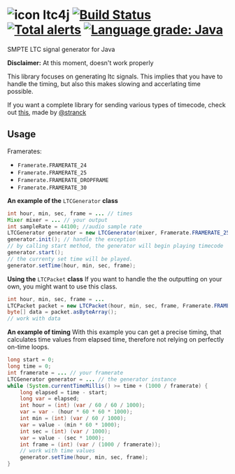 # ![icon](https://mrexplode.github.io/resources/ltc4j/icon32.png) ltc4j [![Build Status](https://travis-ci.org/MrExplode/ltc4j.svg?branch=master)](https://travis-ci.org/MrExplode/ltc4j) [![Total alerts](https://img.shields.io/lgtm/alerts/g/MrExplode/ltc4j.svg?logo=lgtm&logoWidth=18)](https://lgtm.com/projects/g/MrExplode/ltc4j/alerts/) [![Language grade: Java](https://img.shields.io/lgtm/grade/java/g/MrExplode/ltc4j.svg?logo=lgtm&logoWidth=18)](https://lgtm.com/projects/g/MrExplode/ltc4j/context:java)

SMPTE LTC signal generator for Java

**Disclaimer:** At this moment, doesn't work properly

This library focuses on generating ltc signals. This implies that you have to handle the timing, but also this makes slowing and accerlating time possible.

If you want a complete library for sending various types of timecode, check out [this](https://github.com/stranck/JavaTimecode), made by [@stranck](https://github.com/stranck)
## Usage
 Framerates:
- `Framerate.FRAMERATE_24`
- `Framerate.FRAMERATE_25`
- `Framerate.FRAMERATE_DROPFRAME`
- `Framerate.FRAMERATE_30`

**An example of the** `LTCGenerator` **class**
```java
int hour, min, sec, frame = ... // times
Mixer mixer = ... // your output
int sampleRate = 44100; //audio sample rate
LTCGenerator generator = new LTCGenerator(mixer, Framerate.FRAMERATE_25, sampleRate);
generator.init(); // handle the exception
// by calling start method, the generator will begin playing timecode
generator.start();
// the currenty set time will be played.
generator.setTime(hour, min, sec, frame);
```
**Using the** `LTCPacket` **class**
If you want to handle the the outputting on your own, you might want to use this class.
```java
int hour, min, sec, frame = ...
LTCPacket packet = new LTCPacket(hour, min, sec, frame, Framerate.FRAMERATE_25);
byte[] data = packet.asByteArray();
// work with data
```
**An example of timing**
With this example you can get a precise timing, that calculates time values from elapsed time, therefore not relying on perfectly on-time loops.
```java
long start = 0;
long time = 0;
int framerate = ... // your framerate
LTCGenerator generator = ... // the generator instance
while (System.currentTimeMillis() >= time + (1000 / framerate) {
    long elapsed = time - start;
    long var = elapsed;
    int hour = (int) (var / 60 / 60 / 1000);
    var = var - (hour * 60 * 60 * 1000);
    int min = (int) (var / 60 / 1000);
    var = value - (min * 60 * 1000);
    int sec = (int) (var / 1000);
    var = value - (sec * 1000);
    int frame = (int) (var / (1000 / framerate));
    // work with time values
    generator.setTime(hour, min, sec, frame);
}
```